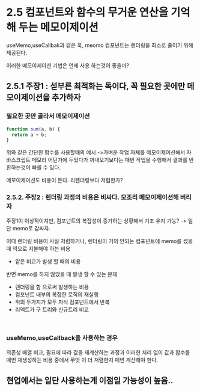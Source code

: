 # 2.5 컴포넌트와 함수의 무거운 연산을 기억해 두는 메모이제이션

useMemo,useCallbak과 같은 훅, meomo 컴포넌트는 렌더링을 최소로 줄이기 위해 제공된다.

이러한 메모이제이션 기법은 언제 사용 하는것이 좋을까?

## 2.5.1 주장1 : 섣부른 최적화는 독이다, 꼭 필요한 곳에만 메모이제이션을 추가하자

### 필요한 곳만 골라서 메모이제이션

```javascript
function sum(a, b) {
  return a + b;
}
```

위와 같은 간단한 함수를 사용할때의 예시 ->가벼운 작업 자체를 메모이제이션해서 자바스크립트 메모리 어딘가에 두었다가 꺼내오기보다는 매번 작업을 수행해서 결과를 반환하는것이 빠를 수 있다.

메모이제이션도 비용이 든다. 리렌더링보다 저렴한가?

### 2.5.2. 주장2 : 렌더링 과정의 비용은 비싸다. 모조리 메모이제이션해 버리자

주장1이 이상적이지만, 컴포넌트의 복잡성이 증가하는 상황해서 기조 유지 가능?
-> 일단 memo로 감싸자.

이때 렌더링 비용이 사실 저렴하거나, 렌더링이 거의 안되는 컴포넌트에 memo를 썼을때 역으로 지불해야 하는 비용

- 얕은 비교가 발생 할 때의 비용

반면 memo를 하지 않았을 때 발생 할 수 있는 문제

- 렌더링을 함 으로써 발생하는 비용
- 컴포넌트 내부의 복잡한 로직의 재실행
- 위의 두가지가 모두 자식 컴포넌트에서 반복
- 리액트가 구 트리와 신규트리 비교

<br/>

### useMemo,useCallback을 사용하는 경우

의존성 배열 비교, 필요에 따라 값을 재계산하는 과정과 이러한 처리 없이 값과 함수를 매번 재생성하는 비용 중에서 무엇 이 더 저렴한지 매번 계산해야 한다.

## 현업에서는 일단 사용하는게 이점일 가능성이 높음..
